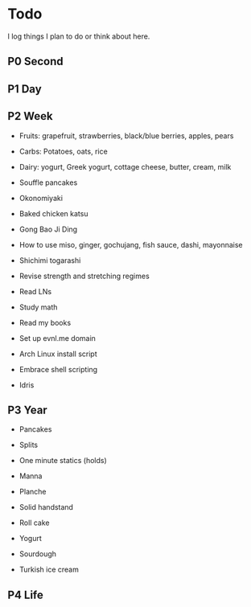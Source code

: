 # Todo

I log things I plan to do or think about here.

## P0 Second

## P1 Day

## P2 Week

* Fruits: grapefruit, strawberries, black/blue berries, apples, pears
* Carbs: Potatoes, oats, rice
* Dairy: yogurt, Greek yogurt, cottage cheese, butter, cream, milk

* Souffle pancakes
* Okonomiyaki
* Baked chicken katsu
* Gong Bao Ji Ding
* How to use miso, ginger, gochujang, fish sauce, dashi, mayonnaise

* Shichimi togarashi
* Revise strength and stretching regimes

* Read LNs
* Study math
* Read my books

* Set up evnl.me domain
* Arch Linux install script
* Embrace shell scripting
* Idris

## P3 Year

* Pancakes
* Splits
* One minute statics (holds)
* Manna
* Planche
* Solid handstand

* Roll cake
* Yogurt
* Sourdough
* Turkish ice cream

## P4 Life